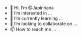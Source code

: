 - 👋 Hi, I’m @Japinhana
- 👀 I’m interested in ...
- 🌱 I’m currently learning ...
- 💞️ I’m looking to collaborate on ...
- 📫 How to reach me ...

<!---
Japinhana/Japinhana is a ✨ special ✨ repository because its `README.md` (this file) appears on your GitHub profile.
You can click the Preview link to take a look at your changes.
--->
